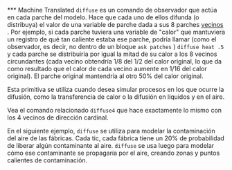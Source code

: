 ﻿*** Machine Translated
`diffuse` es un comando de observador que actúa en cada parche del modelo. Hace que cada uno de ellos difunda (o distribuya) el valor de una variable de parche dada a sus 8 parches [vecinos](/primitives/neighbors) . Por ejemplo, si cada parche tuviera una variable de "calor" que mantuviera un registro de qué tan caliente estaba ese parche, podría llamar (como el observador, es decir, no dentro de un bloque `ask patches` ) `diffuse heat .5` y cada parche se distribuiría por igual la mitad de su calor a los 8 vecinos circundantes (cada vecino obtendría 1/8 del 1/2 del calor original, lo que da como resultado que el calor de cada vecino aumente en 1/16 del calor original). El parche original mantendría al otro 50% del calor original.

Esta primitiva se utiliza cuando desea simular procesos en los que ocurre la difusión, como la transferencia de calor o la difusión en líquidos y en el aire.

Vea el comando relacionado `diffuse4` que hace exactamente lo mismo con los 4 vecinos de dirección cardinal.

En el siguiente ejemplo, `diffuse` se utiliza para modelar la contaminación del aire de las fábricas. Cada tic, cada fábrica tiene un 20% de probabilidad de liberar algún contaminante al aire. `diffuse` se usa luego para modelar cómo ese contaminante se propagaría por el aire, creando zonas y puntos calientes de contaminación.